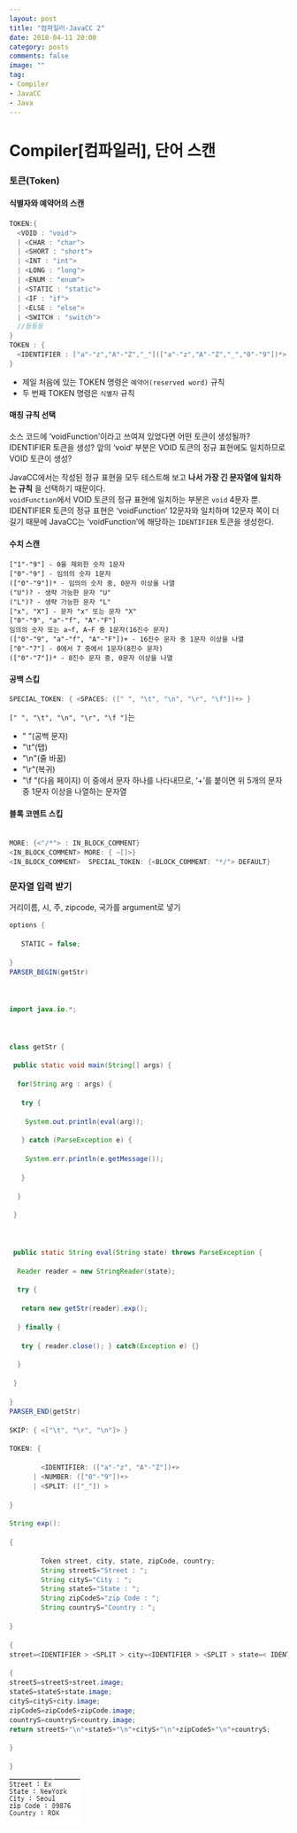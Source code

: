 ```yaml
---
layout: post
title: "컴파일러-JavaCC 2"
date: 2018-04-11 20:00
category: posts
comments: false
image: ""
tag:
- Compiler
- JavaCC
- Java
---
```


# Compiler[컴파일러], 단어 스캔

### 토큰(Token)


#### 식별자와 예약어의 스캔
```Java
TOKEN:{
  <VOID : "void">
  | <CHAR : "char">
  | <SHORT : "short">
  | <INT : "int">
  | <LONG : "long">
  | <ENUM : "enum">
  | <STATIC : "static">
  | <IF : "if">
  | <ELSE : "else">
  | <SWITCH : "switch">
  //등등등
}
TOKEN : {
  <IDENTIFIER : ["a"-"z","A"-"Z","_"](["a"-"z","A"-"Z","_","0"-"9"])*>
}

```
- 제일 처음에 있는 TOKEN 명령은 `예약어(reserved word)` 규칙
- 두 번째 TOKEN 명령은 `식별자` 규칙

#### 매칭 규칙 선택
소스 코드에 ‘voidFunction’이라고 쓰여져 있었다면 어떤 토큰이 생성될까?  
IDENTIFIER 토큰을 생성?
앞의 ‘void’ 부분은 VOID 토큰의 정규 표현에도 일치하므로 VOID 토큰이 생성?  

  JavaCC에서는 작성된 정규 표현을 모두 테스트해 보고 **나서 가장 긴 문자열에 일치하는 규칙** 을 선택하기 때문이다.  
  `voidFunction`에서 VOID 토큰의 정규 표현에 일치하는 부분은 `void` 4문자 뿐.  
  IDENTIFIER 토큰의 정규 표현은 ‘voidFunction’ 12문자와 일치하며 12문자 쪽이 더 길기 때문에 JavaCC는 ‘voidFunction’에 해당하는 `IDENTIFIER` 토큰을   생성한다.  


#### 수치 스캔
  ```
  ["1"-"9"] - 0을 제외한 숫자 1문자
  ["0"-"9"] - 임의의 숫자 1문자
  (["0"-"9"])* - 임의의 숫자 중, 0문자 이상을 나열
  ("U")? - 생략 가능한 문자 "U"
  ("L")? - 생략 가능한 문자 "L"
  ["x", "X"] - 문자 "x" 또는 문자 "X"
  ["0"-"9", "a"-"f", "A"-"F"]
  임의의 숫자 또는 a~f, A~F 중 1문자(16진수 문자)
  (["0"-"9", "a"-"f", "A"-"F"])+ - 16진수 문자 중 1문자 이상을 나열
  ["0"-"7"] - 0에서 7 중에서 1문자(8진수 문자)
  (["0"-"7"])* - 8진수 문자 중, 0문자 이상을 나열

  ```  

#### 공백 스킵
```java
SPECIAL_TOKEN: { <SPACES: ([" ", "\t", "\n", "\r", "\f"])+> }  

```
`[" ", "\t", "\n", "\r", "\f "]`는
- " "(공백 문자)
-  "\t"(탭)
- "\n"(줄   바꿈)
- "\r"(복귀)
- "\f "(다음 페이지)
이 중에서 문자 하나를 나타내므로, ‘+’를 붙이면 위 5개의 문자 중 1문자 이상을 나열하는 문자열

#### 블록 코멘트 스킵  

```java

MORE: {<"/*"> : IN_BLOCK_COMMENT}
<IN_BLOCK_COMMENT> MORE: { ~[]>}
<IN_BLOCK_COMMENT>  SPECIAL_TOKEN: {<BLOCK_COMMENT: "*/"> DEFAULT}
```


### 문자열 입력 받기

거리이름, 시, 주, zipcode, 국가를 argument로 넣기  

```java
options {

   STATIC = false;

}
PARSER_BEGIN(getStr)



import java.io.*;



class getStr {

 public static void main(String[] args) {

  for(String arg : args) {

   try {

    System.out.println(eval(arg));

   } catch (ParseException e) {

    System.err.println(e.getMessage());

   }

  }

 }



 public static String eval(String state) throws ParseException {

  Reader reader = new StringReader(state);

  try {

   return new getStr(reader).exp();

  } finally {

   try { reader.close(); } catch(Exception e) {}

  }

 }

}
PARSER_END(getStr)

SKIP: { <["\t", "\r", "\n"]> }

TOKEN: {

        <IDENTIFIER: (["a"-"z", "A"-"Z"])+>
      | <NUMBER: (["0"-"9"])+>
      | <SPLIT: (["_"]) >

}

String exp():

{

        Token street, city, state, zipCode, country;
        String streetS="Street : ";
        String cityS="City : ";
        String stateS="State : ";
        String zipCodeS="zip Code : ";
        String countryS="Country : ";

}

{
street=<IDENTIFIER > <SPLIT > city=<IDENTIFIER > <SPLIT > state=< IDENTIFIER > <SPLIT > zipCode=< NUMBER > <SPLIT > country=< IDENTIFIER > <EOF>

{
streetS=streetS+street.image;
stateS=stateS+state.image;
cityS=cityS+city.image;
zipCodeS=zipCodeS+zipCode.image;
countryS=countryS+country.image;
return streetS+"\n"+stateS+"\n"+cityS+"\n"+zipCodeS+"\n"+countryS;

}

}

```

![](../../images/posts/compiler/address.JPG)


